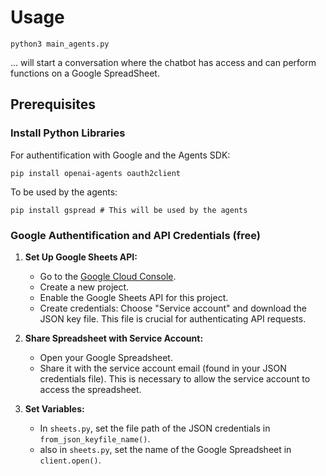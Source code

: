 # Usage
```
python3 main_agents.py
```
... will start a conversation where the chatbot has access and can perform functions on a Google SpreadSheet.

## Prerequisites
### Install Python Libraries
For authentification with Google and the Agents SDK:
```
pip install openai-agents oauth2client
```
To be used by the agents:
```
pip install gspread # This will be used by the agents
```
### Google Authentification and API Credentials (free)
1. **Set Up Google Sheets API:**
   - Go to the [Google Cloud Console](https://console.developers.google.com/).
   - Create a new project.
   - Enable the Google Sheets API for this project.
   - Create credentials: Choose "Service account" and download the JSON key file. This file is crucial for authenticating API requests.

2. **Share Spreadsheet with Service Account:**
   - Open your Google Spreadsheet.
   - Share it with the service account email (found in your JSON credentials file). This is necessary to allow the service account to access the spreadsheet.
3. **Set Variables:**
   - In `sheets.py`, set the file path of the JSON credentials in `from_json_keyfile_name()`.
   - also in `sheets.py`, set the name of the Google Spreadsheet in `client.open()`.
